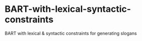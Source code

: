 # BART-with-lexical-syntactic-constraints
BART with lexical &amp; syntactic constraints for generating slogans
